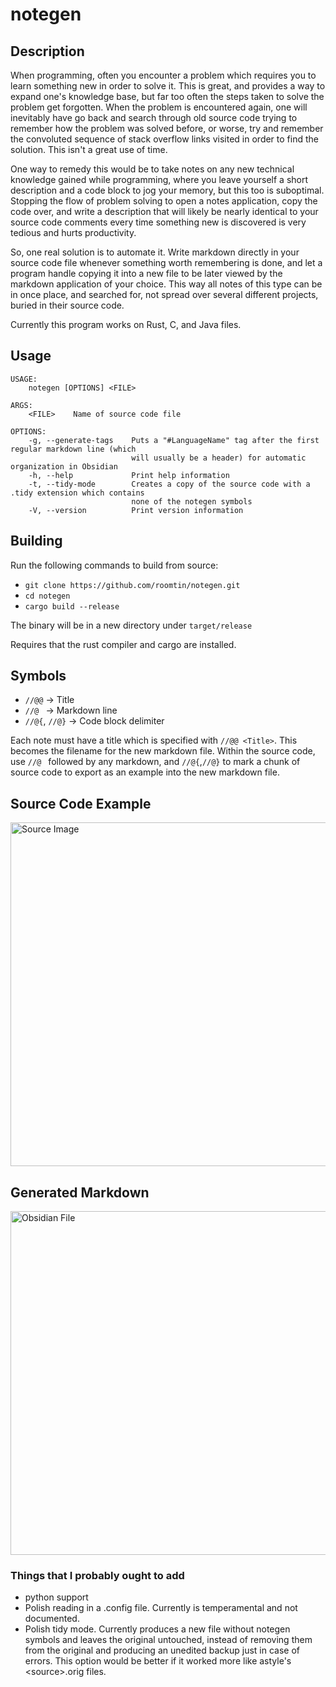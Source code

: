 # notegen

## Description
When programming, often you encounter a problem which requires you to learn something new in order to solve it. This is great, and provides a way to expand one's knowledge base, but far too often the steps taken to solve the problem get forgotten. When the problem is encountered again, one will inevitably have go back and search through old source code trying to remember how the problem was solved before, or worse, try and remember the convoluted sequence of stack overflow links visited in order to find the solution. This isn't a great use of time.

One way to remedy this would be to take notes on any new technical knowledge gained while programming, where you leave yourself a short description and a code block to jog your memory, but this too is suboptimal. Stopping the flow of problem solving to open a notes application, copy the code over, and write a description that will likely be nearly identical to your source code comments every time something new is discovered is very tedious and hurts productivity.

So, one real solution is to automate it. Write markdown directly in your source code file whenever something worth remembering is done, and let a program handle copying it into a new file to be later viewed by the markdown application of your choice. This way all notes of this type can be in once place, and searched for, not spread over several different projects, buried in their source code.

Currently this program works on Rust, C, and Java files.

## Usage
```
USAGE:
    notegen [OPTIONS] <FILE>

ARGS:
    <FILE>    Name of source code file

OPTIONS:
    -g, --generate-tags    Puts a "#LanguageName" tag after the first regular markdown line (which
                           will usually be a header) for automatic organization in Obsidian
    -h, --help             Print help information
    -t, --tidy-mode        Creates a copy of the source code with a .tidy extension which contains
                           none of the notegen symbols
    -V, --version          Print version information
```


## Building
Run the following commands to build from source:
* `git clone https://github.com/roomtin/notegen.git`
* `cd notegen`
* `cargo build --release`

The binary will be in a new directory under `target/release`

Requires that the rust compiler and cargo are installed.

## Symbols
* `//@@` -> Title
* `//@ ` -> Markdown line
* `//@{`, `//@}` -> Code block delimiter

Each note must have a title which is specified with `//@@ <Title>`. This becomes the filename for the new markdown file. Within the source code, use `//@ ` followed by any markdown, and `//@{`,`//@}` to mark a chunk of source code to export as an example into the new markdown file.

## Source Code Example
<img src="https://user-images.githubusercontent.com/61144046/160654104-19f9e728-124b-450e-96ca-91abf936cdfc.png" alt="Source Image" width="550"/>

## Generated Markdown
<img src="https://user-images.githubusercontent.com/61144046/160656338-f274792d-db0a-4a60-9286-cce827305160.png" alt="Obsidian File" width="550"/>

### Things that I probably ought to add
* python support
* Polish reading in a .config file. Currently is temperamental and not documented.
* Polish tidy mode. Currently produces a new file without notegen symbols and leaves the original untouched, instead of removing them from the original and producing an unedited backup just in case of errors. This option would be better if it worked more like astyle's \<source\>.orig files.
